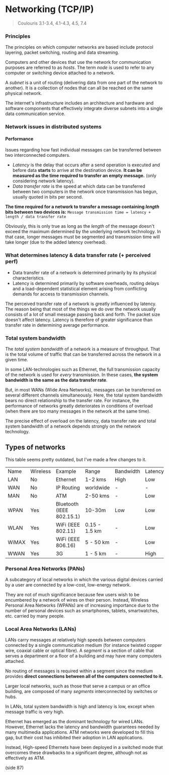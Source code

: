 # Networking (TCP/IP)
>  Coulouris 3.1-3.4, 4.1-4.3, 4.5, 7.4

### Principles
The principles on which computer networks are based include protocol layering, packet switching, routing and data streaming.

Computers and other devices that use the network for communication purposes are referred to as *hosts*. The term *node* is used to refer to any computer or switching device attached to a network.

A *subnet* is a unit of routing (delivering data from one part of the network to another). It is a collection of nodes that can all be reached on the same physical network.

The internet's infrastructure includes an architecture and hardware and software components that effectively integrate diverse subnets into a single data communication service.

### Network issues in distributed systems
#### Performance
Issues regarding how fast individual messages can be transferred between two interconnected computers.

-	*Latency* is the delay that occurs after a send operation is executed and before data **starts** to arrive at the destination device. **It can be measured as the time required to transfer an empty message.** (only considering network latency).
- *Data transfer rate* is the speed at which data can be transferred between two computers in the network once transmission has begun, usually quoted in bits per second.

**The time required for a network to transfer a message containing *length* bits between two devices is:**
`Message transmission time = latency + length / data transfer rate`

Obviously, this is only true as long as the *length* of the message doesn't exceed the maximum determined by the underlying network technology. In that case, longer messages must be segmented and transmission time will take longer (due to the added latency overhead).

### What determines latency & data transfer rate (+ perceived perf)
- Data transfer rate of a network is determined primarily by its physical characteristics.
- Latency is determined primarily by software overheads, routing delays and a load-dependent statistical element arising from conflicting demands for access to transmission channels.

The perceived transfer rate of a network is greatly influenced by latency. The reason being that most of the things we do over the network usually consists of a lot of small message passing back and forth. The packet size doesn't affect latency. Latency is therefore of greater significance than transfer rate in determining average performance.

### Total system bandwidth
The *total system bandwidth* of a network is a measure of throughput. That is the total volume of traffic that can be transferred across the network in a given time.

In some LAN-technologies such as Ethernet, the full transmission capacity of the network is used for *every* transmission. In these cases, **the system bandwidth is the same as the data transfer rate**.

But, in most WANs (Wide Area Networks), messages can be transferred on several different channels simultaneously. Here, the total system bandwidth bears no direct relationship to the transfer rate. For instance, the performance of networks greatly deteriorates in conditions of overload (when there are too many messages in the network at the same time).

The precise effect of overload on the latency, data transfer rate and total system bandwidth of a network depends strongly on the network technology.

## Types of networks
This table seems pretty outdated, but I've made a few changes to it.
<table>
	<tr>
		<td>Name</td>
		<td>Wireless</td>
		<td>Example</td>
		<td>Range</td>
		<td>Bandwidth</td>
		<td>Latency</td>
	</tr>
	<tr>
		<td>LAN</td>
		<td>No</td>
		<td>Ethernet</td>
		<td>1-2 kms</td>
		<td>High</td>
		<td>Low</td>
	</tr>
	<tr>
		<td>WAN</td>
		<td>No</td>
		<td>IP Routing</td>
		<td>worldwide</td>
		<td>-</td>
		<td>-</td>
	</tr>
	<tr>
		<td>MAN</td>
		<td>No</td>
		<td>ATM</td>
		<td>2-50 kms</td>
		<td>-</td>
		<td>Low</td>
	</tr>
	<tr>
		<td>WPAN</td>
		<td>Yes</td>
		<td>Bluetooth (IEEE 802.15.1)</td>
		<td>10-30m</td>
		<td>Low</td>
		<td>Low</td>
	</tr>
	<tr>
		<td>WLAN</td>
		<td>Yes</td>
		<td>WiFi (IEEE 802.11)</td>
		<td>0.15 - 1.5 km</td>
		<td>-</td>
		<td>Low</td>
	</tr>
	<tr>
		<td>WiMAX</td>
		<td>Yes</td>
		<td>WiFi (IEEE 806.16)</td>
		<td>5 - 50 km</td>
		<td>-</td>
		<td>Low</td>
	</tr>
	<tr>
		<td>WWAN</td>
		<td>Yes</td>
		<td>3G</td>
		<td>1 - 5 km</td>
		<td>-</td>
		<td>High</td>
	</tr>
</table>

### Personal Area Networks (PANs)
A subcategory of local networks in which the various digital devices carried by a user are connected by a low-cost, low-energy network.

They are not of much significance because few users wish to be encumbered by a network of wires on their person. Instead, Wireless Personal Area Networks (WPANs) are of increasing importance due to the number of personal devices such as smartphones, tablets, smartwatches, etc. carried by many people.

### Local Area Networks (LANs)
LANs carry messages at relatively high speeds between computers connected by a single communication medium (for instance twisted copper wire, coaxial cable or optical fibre). A *segment* is a section of cable that serves a department or a floor of a building and may have many computers attached.

No routing of messages is required within a segment since the medium provides **direct connections between all of the computers connected to it.**

Larger local networks, such as those that serve a campus or an office building, are composed of many *segments* interconnected by switches or hubs.

In LANs, total system bandwidth is high and latency is low, except when message traffic is very high.

Ethernet has emerged as the dominant technology for wired LANs. However, Ethernet lacks the latency and bandwidth guarantees needed by many multimedia applications. ATM networks were developed to fill this gap, but their cost has inhibited their adoption in LAN applications.

Instead, High-speed Ethernets have been deployed in a switched mode that overcomes these drawbacks to a significant degree, although not as effectively as ATM.

(side 87)
